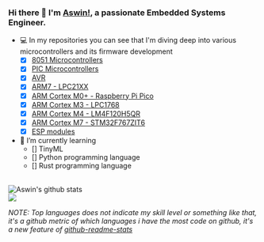 ### Hi there 👋 I'm [Aswin!](https://www.linkedin.com/in/aswin-vt), a passionate Embedded Systems Engineer.

- 💻 In my repositories you can see that I'm diving deep into various microcontrollers and its firmware development
  - [x] [8051 Microcontrollers](https://github.com/Aswinvt/Embedded_Systems_Basics/tree/master/Learn_Basics/8051_AT89S8253)
  - [x] [PIC Microcontrollers](https://github.com/Aswinvt/Embedded_Systems_Basics/tree/master/Learn_Basics/PIC)
  - [x] [AVR](https://github.com/Aswinvt/Embedded_Systems_Basics/tree/master/Learn_Basics/AVR)
  - [x] [ARM7 - LPC21XX](https://github.com/Aswinvt/Embedded_Systems_Basics/tree/master/Learn_Basics/ARM_7_LPC21XX)
  - [x] [ARM Cortex M0+ - Raspberry Pi Pico](https://github.com/Aswinvt/Raspberry_Pi_Pico)
  - [x] [ARM Cortex M3 - LPC1768](https://github.com/Aswinvt/ARM_Cortex-M3_LPC1768)
  - [x] [ARM Cortex M4 - LM4F120H5QR](https://github.com/Aswinvt/ARM_Cortex-M4_LM4F120H5QR)
  - [x] [ARM Cortex M7 - STM32F767ZIT6](https://github.com/Aswinvt/Nucleo_STM32F767ZIT6)
  - [x] [ESP modules](https://github.com/Aswinvt/ESP32)

- 📝 I’m currently learning
  - [] TinyML
  - [] Python programming language
  - [] Rust programming language

<br />
<img align="center" src="https://github-readme-stats.anuraghazra1.vercel.app/api?username=aswinvt&show_icons=true&include_all_commits=true&theme=radical" alt="Aswin's github stats" />
<br />
<img align="center" src="https://github-readme-stats.vercel.app/api/top-langs/?username=aswinvt&layout=compact&theme=radical" />
<br />

*NOTE: Top languages does not indicate my skill level or something like that, it's a github metric of which languages i have the most code on github, it's a new feature of [github-readme-stats](https://github.com/anuraghazra/github-readme-stats)*
